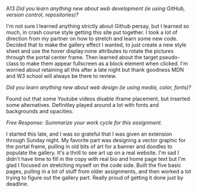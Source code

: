 A13
*Did you learn anything new about web development (ie using GitHub, version control, repositories)?*

I'm not sure I learned anything strictly about Github persay, but I learned so much, in crash course style getting this site put together. I took a lot of direction from my partner on how to stretch and learn some new code.  Decided that to make the gallery effect I wanted, to just create a new style sheet and use the hover display:none attributes to rotate the pictures through the portal center frame.  Then learned about the target pseudo-class to make them appear fullscreen as a block element when clicked.  I'm worried about retaining all this after a late night but thank goodness MDN and W3 school will always be there to review.

*Did you learn anything new about web design (ie using media, color, fonts)?*

Found out that some Youtube videos disable iframe placement, but inserted some alternatives.  Definitley played around a lot with fonts and backgrounds and opacities.  

*Free Response: Summarize your work cycle for this assignment.*

I started this late, and I was so grateful that I was given an extension through Sunday night.  My favorite part was designing a vector graphic for the portal frame, pulling in old bits of art for a banner and doodles to populate the gallery.  It's a thrill to see art up on a real website.  I'm sad I didn't have time to fill in the copy with real bio and home page text but I'm glad I focused on stretching myself on the code side.  Built the five basic pages, pulling in a lot of stuff from older assignments, and then worked a lot trying to figure out the gallery part.  Really proud of getting it done just by deadline.
